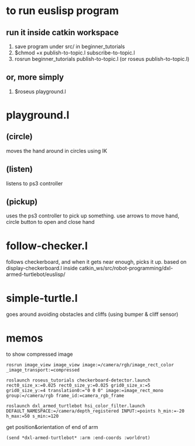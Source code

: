 # to run euslisp program
## run it inside catkin workspace
1. save program under src/ in beginner_tutorials
1. $chmod +x publish-to-topic.l subscribe-to-topic.l
1. rosrun beginner_tutorials publish-to-topic.l (or roseus publish-to-topic.l)
## or, more simply
1. $roseus playground.l

# playground.l
## (circle)
moves the hand around in circles using IK
## (listen)
listens to ps3 controller
## (pickup)
uses the ps3 controller to pick up something.
use arrows to move hand, circle button to open and close hand

# follow-checker.l
follows checkerboard, and when it gets near enough, picks it up.
based on display-checkerboard.l inside catkin_ws/src/robot-programming/dxl-armed-turtlebot/euslisp/

# simple-turtle.l
goes around avoiding obstacles and cliffs (using bumper & cliff sensor)
# memos
to show compressed image
```
rosrun image_view image_view image:=/camera/rgb/image_rect_color _image_transport:=compressed

roslaunch roseus_tutorials checkerboard-detector.launch rect0_size_x:=0.025 rect0_size_y:=0.025 grid0_size_x:=5 grid0_size_y:=4 translation0:="0 0 0" image:=image_rect_mono group:=/camera/rgb frame_id:=camera_rgb_frame

roslaunch dxl_armed_turtlebot hsi_color_filter.launch DEFAULT_NAMESPACE:=/camera/depth_registered INPUT:=points h_min:=-20 h_max:=50 s_min:=120
```

get position&orientation of end of arm
```lisp
(send *dxl-armed-turtlebot* :arm :end-coords :worldrot)
```
